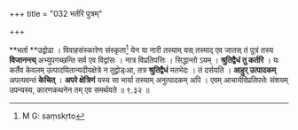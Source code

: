 +++
title = "032 भर्तरि पुत्रम्"

+++


**भर्ता **उद्वोढा । विवाहसंस्कारेण संस्कृता[^८६] येन या नारी तस्याम् यस् तस्माद् एव जातस् तं पुत्रं तस्य **विजानन्त्य्** अभ्युपगच्छन्ति सर्व एव विद्वांसः । नात्र विप्रतिपत्तिः । सिद्धान्तो ऽयम् । **श्रुतिद्वैधं तु कर्तरि** । यः कर्तैव केवलम् उत्पादयितान्यदीयक्षेत्रे न तूद्वोड्ःआ, तत्र **श्रुतिद्वैधं** मतभेदः । तं दर्सयति । **आहुर् उत्पादकम्** अपत्यवन्तं **केचित्** । **अपरे क्षेत्रिणं** यस्य सा भार्या तस्याम् अनुत्पादकम् अपि । एवम् आचार्यविप्रतिपत्तेः संशयम् उपन्यस्य, कारणकथनेन तम् एव समर्थयते ॥ ९.३२ ॥


[^८६]:
     M G: saṃskṛto